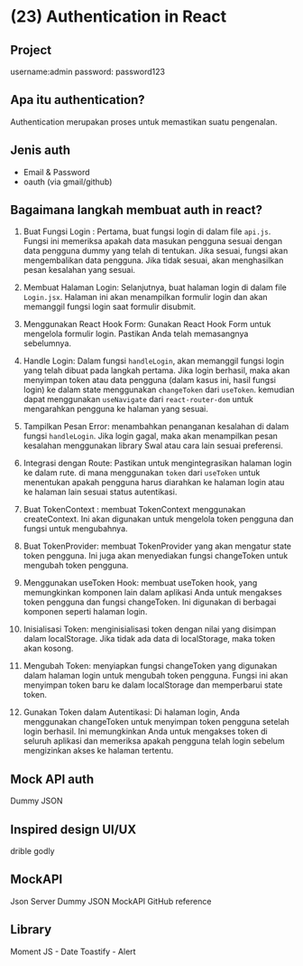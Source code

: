 # (23) Authentication in React 

## Project
username:admin
password: password123

## Apa itu authentication?
Authentication merupakan proses untuk memastikan suatu pengenalan.

## Jenis auth
- Email & Password
- oauth (via gmail/github)

## Bagaimana langkah membuat auth in react?
1. Buat Fungsi Login : Pertama, buat fungsi login di dalam file `api.js`. Fungsi ini memeriksa apakah data masukan pengguna sesuai dengan data pengguna dummy yang telah di tentukan. Jika sesuai, fungsi akan mengembalikan data pengguna. Jika tidak sesuai, akan menghasilkan pesan kesalahan yang sesuai.

2. Membuat Halaman Login: Selanjutnya, buat halaman login di dalam file `Login.jsx`. Halaman ini akan menampilkan formulir login dan akan memanggil fungsi login saat formulir disubmit.

3. Menggunakan React Hook Form: Gunakan React Hook Form untuk mengelola formulir login. Pastikan Anda telah memasangnya sebelumnya.

4. Handle Login: Dalam fungsi `handleLogin`, akan memanggil fungsi login yang telah dibuat pada langkah pertama. Jika login berhasil, maka akan menyimpan token atau data pengguna (dalam kasus ini, hasil fungsi login) ke dalam state menggunakan `changeToken` dari `useToken`. kemudian dapat menggunakan `useNavigate` dari `react-router-dom` untuk mengarahkan pengguna ke halaman yang sesuai.

5. Tampilkan Pesan Error: menambahkan penanganan kesalahan di dalam fungsi `handleLogin`. Jika login gagal, maka akan menampilkan pesan kesalahan menggunakan library Swal atau cara lain sesuai preferensi.

6. Integrasi dengan Route: Pastikan untuk mengintegrasikan halaman login ke dalam rute. di mana  menggunakan `token` dari `useToken` untuk menentukan apakah pengguna harus diarahkan ke halaman login atau ke halaman lain sesuai status autentikasi.

7. Buat TokenContext : membuat TokenContext menggunakan createContext. Ini akan digunakan untuk mengelola token pengguna dan fungsi untuk mengubahnya.

8. Buat TokenProvider: membuat TokenProvider yang akan mengatur state token pengguna. Ini juga akan menyediakan fungsi changeToken untuk mengubah token pengguna.

9. Menggunakan useToken Hook: membuat useToken hook, yang memungkinkan komponen lain dalam aplikasi Anda untuk mengakses token pengguna dan fungsi changeToken. Ini digunakan di berbagai komponen seperti halaman login.

10. Inisialisasi Token: menginisialisasi token dengan nilai yang disimpan dalam localStorage. Jika tidak ada data di localStorage, maka token akan kosong.

11. Mengubah Token: menyiapkan fungsi changeToken yang digunakan dalam halaman login untuk mengubah token pengguna. Fungsi ini akan menyimpan token baru ke dalam localStorage dan memperbarui state token.

12. Gunakan Token dalam Autentikasi: Di halaman login, Anda menggunakan changeToken untuk menyimpan token pengguna setelah login berhasil. Ini memungkinkan Anda untuk mengakses token di seluruh aplikasi dan memeriksa apakah pengguna telah login sebelum mengizinkan akses ke halaman tertentu.


## Mock API auth
Dummy JSON

## Inspired design UI/UX
drible
godly

## MockAPI
Json Server
Dummy JSON
MockAPI
GitHub reference

## Library
Moment JS - Date
Toastify - Alert